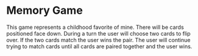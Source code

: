 # Memory Game

This game represents a childhood favorite of mine. There will be cards positioned face down. During a turn the user will choose two cards to flip over. If the two cards match the user wins the pair. The user will continue trying to match cards until all cards are paired together and the user wins.
